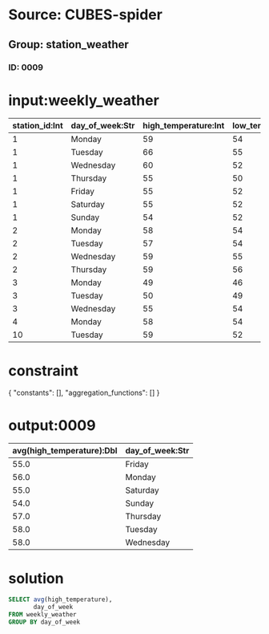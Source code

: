 # Source: CUBES-spider
## Group: station_weather
### ID: 0009

# input:weekly_weather

| station_id:Int | day_of_week:Str | high_temperature:Int | low_temperature:Int | precipitation:Dbl | wind_speed_mph:Int |
|---|---|---|---|---|---|
| 1 | Monday | 59 | 54 | 90.0 | 13 |
| 1 | Tuesday | 66 | 55 | 20.0 | 12 |
| 1 | Wednesday | 60 | 52 | 10.0 | 14 |
| 1 | Thursday | 55 | 50 | 30.0 | 13 |
| 1 | Friday | 55 | 52 | 50.0 | 17 |
| 1 | Saturday | 55 | 52 | 50.0 | 14 |
| 1 | Sunday | 54 | 52 | 50.0 | 12 |
| 2 | Monday | 58 | 54 | 60.0 | 20 |
| 2 | Tuesday | 57 | 54 | 80.0 | 22 |
| 2 | Wednesday | 59 | 55 | 90.0 | 23 |
| 2 | Thursday | 59 | 56 | 70.0 | 24 |
| 3 | Monday | 49 | 46 | 30.0 | 10 |
| 3 | Tuesday | 50 | 49 | 50.0 | 9 |
| 3 | Wednesday | 55 | 54 | 60.0 | 8 |
| 4 | Monday | 58 | 54 | 70.0 | 7 |
| 10 | Tuesday | 59 | 52 | 90.0 | 22 |

# constraint

{
  "constants": [],
  "aggregation_functions": []
}

# output:0009

| avg(high_temperature):Dbl | day_of_week:Str |
|---|---|
| 55.0 | Friday |
| 56.0 | Monday |
| 55.0 | Saturday |
| 54.0 | Sunday |
| 57.0 | Thursday |
| 58.0 | Tuesday |
| 58.0 | Wednesday |

# solution

```sql
SELECT avg(high_temperature),
       day_of_week
FROM weekly_weather
GROUP BY day_of_week
```
